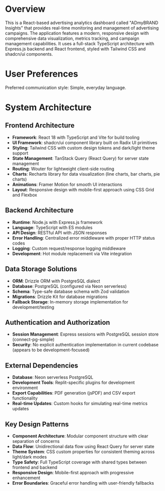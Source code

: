 # Overview

This is a React-based advertising analytics dashboard called "ADmyBRAND Insights" that provides real-time monitoring and management of advertising campaigns. The application features a modern, responsive design with comprehensive data visualization, metrics tracking, and campaign management capabilities. It uses a full-stack TypeScript architecture with Express.js backend and React frontend, styled with Tailwind CSS and shadcn/ui components.

# User Preferences

Preferred communication style: Simple, everyday language.

# System Architecture

## Frontend Architecture
- **Framework**: React 18 with TypeScript and Vite for build tooling
- **UI Framework**: shadcn/ui component library built on Radix UI primitives
- **Styling**: Tailwind CSS with custom design tokens and dark/light theme support
- **State Management**: TanStack Query (React Query) for server state management
- **Routing**: Wouter for lightweight client-side routing
- **Charts**: Recharts library for data visualization (line charts, bar charts, pie charts)
- **Animations**: Framer Motion for smooth UI interactions
- **Layout**: Responsive design with mobile-first approach using CSS Grid and Flexbox

## Backend Architecture
- **Runtime**: Node.js with Express.js framework
- **Language**: TypeScript with ES modules
- **API Design**: RESTful API with JSON responses
- **Error Handling**: Centralized error middleware with proper HTTP status codes
- **Logging**: Custom request/response logging middleware
- **Development**: Hot module replacement via Vite integration

## Data Storage Solutions
- **ORM**: Drizzle ORM with PostgreSQL dialect
- **Database**: PostgreSQL (configured via Neon serverless)
- **Schema**: Type-safe database schema with Zod validation
- **Migrations**: Drizzle Kit for database migrations
- **Fallback Storage**: In-memory storage implementation for development/testing

## Authentication and Authorization
- **Session Management**: Express sessions with PostgreSQL session store (connect-pg-simple)
- **Security**: No explicit authentication implementation in current codebase (appears to be development-focused)

## External Dependencies
- **Database**: Neon serverless PostgreSQL
- **Development Tools**: Replit-specific plugins for development environment
- **Export Capabilities**: PDF generation (jsPDF) and CSV export functionality
- **Real-time Updates**: Custom hooks for simulating real-time metrics updates

## Key Design Patterns
- **Component Architecture**: Modular component structure with clear separation of concerns
- **Data Flow**: Unidirectional data flow using React Query for server state
- **Theme System**: CSS custom properties for consistent theming across light/dark modes
- **Type Safety**: Full TypeScript coverage with shared types between frontend and backend
- **Responsive Design**: Mobile-first approach with progressive enhancement
- **Error Boundaries**: Graceful error handling with user-friendly fallbacks